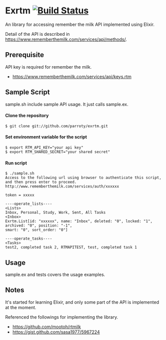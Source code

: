 Exrtm [![Build Status](https://secure.travis-ci.org/parroty/exrtm.png?branch=master "Build Status")](http://travis-ci.org/parroty/exrtm)
============
An library for accessing remember the milk API implemented using Elixir.

Detail of the API is described in <a href="https://www.rememberthemilk.com/services/api/methods/" target="_blank">https://www.rememberthemilk.com/services/api/methods/</a>.

## Prerequisite

API key is required for remember the milk.

- <a href="https://www.rememberthemilk.com/services/api/keys.rtm" target="_blank">https://www.rememberthemilk.com/services/api/keys.rtm</a>

## Sample Script
sample.sh include sample API usage. It just calls sample.ex.

#### Clone the repository

```
$ git clone git://github.com/parroty/exrtm.git
```

#### Set environment variable for the script

```
$ export RTM_API_KEY="your api key"
$ export RTM_SHARED_SECRET="your shared secret"
```

#### Run script

```
$ ./sample.sh
Access to the following url using browser to authenticate this script, and then press enter to proceed.
http://www.rememberthemilk.com/services/auth/xxxxxx

token = xxxxx

----operate_lists----
<Lists>
Inbox, Personal, Study, Work, Sent, All Tasks
<Inbox>
Exrtm.List[id: "xxxxxx", name: "Inbox", deleted: "0", locked: "1", archived: "0", position: "-1",
smart: "0", sort_order: "0"]

----operate_tasks----
<Tasks>
test2, completed task 2, RTMAPITEST, test, completed task 1
```

## Usage
sample.ex and tests covers the usage examples.

## Notes
It's started for learning Elixir, and only some part of the API is implemented at the moment.

Referenced the followings for implementing the library.
- <a href="https://github.com/mootoh/rtmilk" target="_blank">https://github.com/mootoh/rtmilk</a>
- <a href="https://gist.github.com/sasa1977/5967224" target="_blank">https://gist.github.com/sasa1977/5967224</a>
